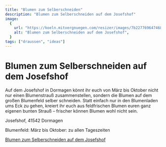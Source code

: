 ```yaml
---
title: "Blumen zum Selberschneiden"
description: "Blumen zum Selberschneiden auf dem Josefshof"
image:
  {
    url: "https://koeln.mitvergnuegen.com/resizer/images/7b227769647468223a313238302c22686569676874223a3732307d/wp-content/uploads/sites/4/2018/09/keith-davey-1yr-nr2xp6i-unsplash-scaled.jpg.webp",
    alt: "Blumen zum Selberschneiden auf dem Josefshof",
  }
tags: ["draussen", "ideas"]
---
```


# Blumen zum Selberschneiden auf dem Josefshof

Auf dem Josefshof in Dormagen könnt ihr euch von März bis Oktober nicht nur einen Blumenstrauß zusammenstellen, sondern die Blumen auf dem großen Blumenfeld selber schneiden. Statt einfach nur in den Blumenladen ums Eck zu gehen, kreiert ihr euch aus feldfrischen Blumen euren ganz eigenen bunten Strauß – frischer können Blumen wohl nicht sein.

Josefshof, 41542 Dormagen

Blumenfeld: März bis Oktober: zu allen Tageszeiten

[Blumen zum Selberschneiden auf dem Josefshof](https://koeln.mitvergnuegen.com/tipps/blumen-zum-selberschneiden-auf-dem-josefshof/)
